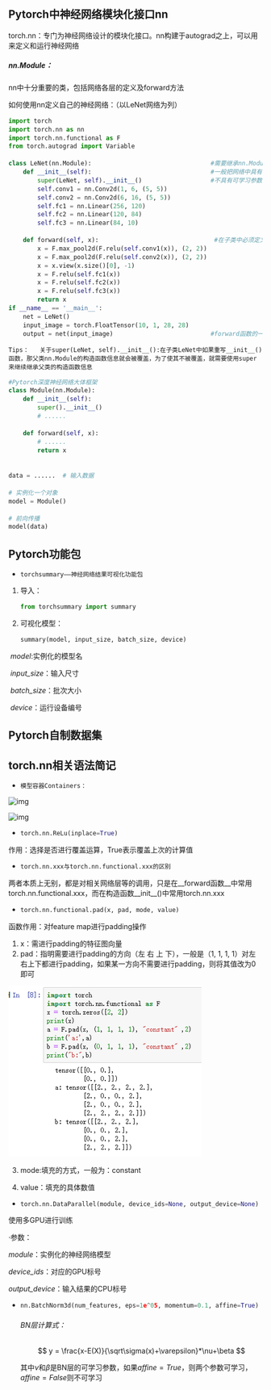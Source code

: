 ## Pytorch中神经网络模块化接口nn

torch.nn：专门为神经网络设计的模块化接口。nn构建于autograd之上，可以用来定义和运行神经网络

##### nn.Module：

nn中十分重要的类，包括网络各层的定义及forward方法

如何使用nn定义自己的神经网络：（以LeNet网络为列）

```python
import torch
import torch.nn as nn
import torch.nn.functional as F
from torch.autograd import Variable

class LeNet(nn.Module):									#需要继承nn.Module类，并在子类中实现forward方法
    def __init__(self):									#一般把网络中具有可学习参数的层放在构造函数__init__()中，如卷积层、全连接层
        super(LeNet, self).__init__()					#不具有可学习参数的层可放在构造函数中，也可放在forward函数中，但在forward中需要用                                                             nn.functional.xxx来调用相关层，如：nn.functional.relu()
        self.conv1 = nn.Conv2d(1, 6, (5, 5))
        self.conv2 = nn.Conv2d(6, 16, (5, 5))
        self.fc1 = nn.Linear(256, 120)
        self.fc2 = nn.Linear(120, 84)
        self.fc3 = nn.Linear(84, 10)
     
    def forward(self, x):								 #在子类中必须定义forward函数，用于保证神经网络的正向传播，同时backward函数也因此会被                                                           自动实现（利用autograd）,注意：forward函数通过各种形式把__init__()中的结构包括到															  函数当中来
        x = F.max_pool2d(F.relu(self.conv1(x)), (2, 2))  
        x = F.max_pool2d(F.relu(self.conv2(x)), (2, 2))
        x = x.view(x.size()[0], -1)
        x = F.relu(self.fc1(x))
        x = F.relu(self.fc2(x))
        x = F.relu(self.fc3(x))
        return x
if __name__ == '__main__':
    net = LeNet()
    input_image = torch.FloatTensor(10, 1, 28, 28)
    output = net(input_image)							#forward函数的一个重要作用，就是使得在进行网络训练时，在调用LeNet中方法时不再需要通过：															实例名+方法名(x)的方式调用网络结构(如：net.forward(x))，而是可以直接通过：实例名															  (x)的方式直接调用网络结构

```

```
Tips：	关于super(LeNet, self).__init__():在子类LeNet中如果重写__init__()函数，那父类nn.Module的构造函数信息就会被覆盖，为了使其不被覆盖，就需要使用super来继续继承父类的构造函数信息
```

```python
#Pytorch深度神经网络大体框架
class Module(nn.Module):
    def __init__(self):
        super().__init__()
        # ......

    def forward(self, x):
        # ......
        return x


data = ......  # 输入数据

# 实例化一个对象
model = Module()

# 前向传播
model(data)
```

## Pytorch功能包

- ```
  torchsummary——神经网络结果可视化功能包
  ```

1. 导入：

   ```python
   from torchsummary import summary
   ```

2. 可视化模型：

   ```python
   summary(model, input_size, batch_size, device)
   ```

​		_model_:实例化的模型名

​		_input_size_：输入尺寸

​		_batch_size_：批次大小

​		_device_：运行设备编号





## Pytorch自制数据集



## torch.nn相关语法简记

- ```python
  模型容器Containers：
  ```

![img](https://raw.githubusercontent.com/WZY12136/Picture/main/202302031542226.png)

![img](https://raw.githubusercontent.com/WZY12136/Picture/main/202302031543813.png)



- ```python
  torch.nn.ReLu(inplace=True)
  ```

作用：选择是否进行覆盖运算，True表示覆盖上次的计算值

- ```python
  torch.nn.xxx与torch.nn.functional.xxx的区别
  ```

两者本质上无别，都是对相关网络层等的调用，只是在__forward函数__中常用torch.nn.functional.xxx，而在构造函数_\_init__()中常用torch.nn.xxx

- ```python
  torch.nn.functional.pad(x, pad, mode, value)
  ```

函数作用：对feature map进行padding操作

1. x：需进行padding的特征图向量
2. pad：指明需要进行padding的方向（左   右   上   下），一般是（1, 1, 1, 1）对左右上下都进行padding，如果某一方向不需要进行padding，则将其值改为0即可

![image-20230204204352505](https://raw.githubusercontent.com/WZY12136/Picture/main/202302042043536.png)

3. mode:填充的方式，一般为：constant

4. value：填充的具体数值

- ```python
  torch.nn.DataParallel(module, device_ids=None, output_device=None)
  ```

使用多GPU进行训练

·参数：

_module_：实例化的神经网络模型

_device_ids_：对应的GPU标号

_output_device_：输入结果的CPU标号

- ```python
  nn.BatchNorm3d(num_features, eps=1e^05, momentum=0.1, affine=True)
  ```

  ###### BN层计算式：

  $$
  y = \frac{x-E(X)}{\sqrt\sigma(x)+\varepsilon}*\nu+\beta
  $$

  其中$\nu$和$\beta$是BN层的可学习参数，如果$affine=True$，则两个参数可学习，$affine=False$则不可学习
